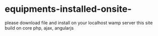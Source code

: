 # equipments-installed-onsite-

please download file and install on your localhost
wamp server
this site build on core php, ajax, angularjs

